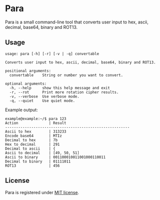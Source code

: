 # Para

Para is a small command-line tool that converts user input to hex, ascii, decimal, base64, binary and ROT13.

## Usage
```
usage: para [-h] [-r] [-v | -q] convertable

Converts user input to hex, ascii, decimal, base64, binary and ROT13.

positional arguments:
  convertable    String or number you want to convert.

optional arguments:
  -h, --help     show this help message and exit
  -r, --rot      Print more rotation cipher results.
  -v, --verbose  Use verbose mode.
  -q, --quiet    Use quiet mode.
```

Example output:
```
example@example:~/$ para 123
Action              | Result
---------------------------------------------------------
Ascii to hex        | 313233
Encode base64       | MTIz
Decimal to hex      | 7b
Hex to decimal      | 291
Decimal to ascii    | {
Ascii to decimal    | [49, 50, 51]
Ascii to binary     | 001100010011001000110011
Decimal to binary   | 01111011
ROT13               | 456
```

## License
Para is registered under [MIT license](/LICENSE).
